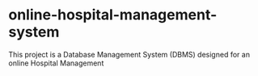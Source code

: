 # online-hospital-management-system
This project is a Database Management System (DBMS) designed for an online Hospital Management
